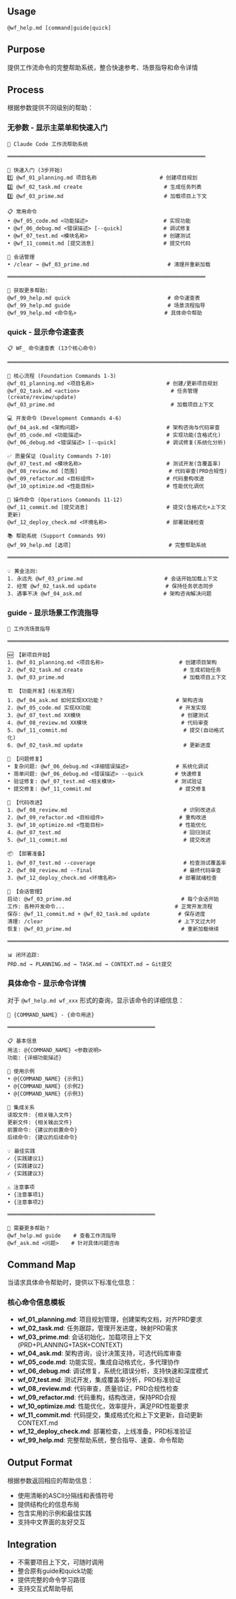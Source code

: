## Usage
`@wf_help.md [command|guide|quick]`

## Purpose
提供工作流命令的完整帮助系统，整合快速参考、场景指导和命令详情

## Process
根据参数提供不同级别的帮助：

### 无参数 - 显示主菜单和快速入门
```
🚀 Claude Code 工作流帮助系统

═══════════════════════════════════════════════════════════════

🏁 快速入门 (3步开始)
1️⃣ @wf_01_planning.md 项目名称                    # 创建项目规划
2️⃣ @wf_02_task.md create                          # 生成任务列表
3️⃣ @wf_03_prime.md                                # 加载项目上下文

📋 常用命令
• @wf_05_code.md <功能描述>                        # 实现功能
• @wf_06_debug.md <错误描述> [--quick]             # 调试修复
• @wf_07_test.md <模块名称>                        # 创建测试
• @wf_11_commit.md [提交消息]                      # 提交代码

🔄 会话管理
• /clear → @wf_03_prime.md                         # 清理并重新加载

═══════════════════════════════════════════════════════════════

📖 获取更多帮助:
@wf_99_help.md quick                               # 命令速查表
@wf_99_help.md guide                               # 场景流程指导
@wf_99_help.md <命令名>                            # 具体命令帮助
```

### quick - 显示命令速查表
```
📋 WF_ 命令速查表 (13个核心命令)

═══════════════════════════════════════════════════════════════════════════

🔄 核心流程 (Foundation Commands 1-3)
@wf_01_planning.md <项目名称>                       # 创建/更新项目规划
@wf_02_task.md <action>                             # 任务管理(create/review/update)
@wf_03_prime.md                                     # 加载项目上下文

💻 开发命令 (Development Commands 4-6)
@wf_04_ask.md <架构问题>                            # 架构咨询与代码审查
@wf_05_code.md <功能描述>                           # 实现功能(含格式化)
@wf_06_debug.md <错误描述> [--quick]                # 调试修复(系统化分析)

✅ 质量保证 (Quality Commands 7-10)
@wf_07_test.md <模块名称>                           # 测试开发(含覆盖率)
@wf_08_review.md [范围]                             # 代码审查(PRD合规性)
@wf_09_refactor.md <目标组件>                       # 代码重构改进
@wf_10_optimize.md <性能目标>                       # 性能优化调优

🔧 操作命令 (Operations Commands 11-12)
@wf_11_commit.md [提交消息]                         # 提交(含格式化+上下文更新)
@wf_12_deploy_check.md <环境名称>                   # 部署就绪检查

📚 帮助系统 (Support Commands 99)
@wf_99_help.md [选项]                               # 完整帮助系统

═══════════════════════════════════════════════════════════════════════════

💡 黄金法则:
1. 永远先 @wf_03_prime.md                          # 会话开始加载上下文
2. 经常 @wf_02_task.md update                      # 保持任务状态同步
3. 遇事不决 @wf_04_ask.md                          # 架构咨询解决问题
```

### guide - 显示场景工作流指导
```
🔄 工作流场景指导

═══════════════════════════════════════════════════════════════════════════

🆕 【新项目开始】
1. @wf_01_planning.md <项目名称>                        # 创建项目架构
2. @wf_02_task.md create                                # 生成初始任务
3. @wf_03_prime.md                                      # 加载项目上下文

🏗️ 【功能开发】(标准流程)
1. @wf_04_ask.md 如何实现XX功能？                       # 架构咨询
2. @wf_05_code.md 实现XX功能                            # 开发实现
3. @wf_07_test.md XX模块                                # 创建测试
4. @wf_08_review.md XX模块                              # 代码审查
5. @wf_11_commit.md                                     # 提交(自动格式化)
6. @wf_02_task.md update                                # 更新进度

🐛 【问题修复】
• 复杂问题: @wf_06_debug.md <详细错误描述>               # 系统化调试
• 简单问题: @wf_06_debug.md <错误描述> --quick          # 快速修复
• 验证修复: @wf_07_test.md <相关模块>                   # 测试验证
• 提交修复: @wf_11_commit.md                            # 提交修复

🔧 【代码改进】
1. @wf_08_review.md                                     # 识别改进点
2. @wf_09_refactor.md <目标组件>                        # 重构改进
3. @wf_10_optimize.md <性能目标>                        # 性能优化
4. @wf_07_test.md                                       # 回归测试
5. @wf_11_commit.md                                     # 提交改进

📦 【部署准备】
1. @wf_07_test.md --coverage                            # 检查测试覆盖率
2. @wf_08_review.md --final                             # 最终代码审查
3. @wf_12_deploy_check.md <环境名称>                    # 部署就绪检查

💼 【会话管理】
启动: @wf_03_prime.md                                   # 每个会话开始
工作: 各种开发命令...                                   # 正常开发流程
保存: @wf_11_commit.md + @wf_02_task.md update         # 保存进度
清理: /clear                                           # 上下文过大时
恢复: @wf_03_prime.md                                   # 重新加载继续

═══════════════════════════════════════════════════════════════════════════

📊 闭环追踪:
PRD.md → PLANNING.md → TASK.md → CONTEXT.md → Git提交
```

### 具体命令 - 显示命令详情
对于 `@wf_help.md wf_xxx` 形式的查询，显示该命令的详细信息：

```
📖 {COMMAND_NAME} - {命令用途}

═══════════════════════════════════════════════

📋 基本信息
用法: @{COMMAND_NAME} <参数说明>
功能: {详细功能描述}

🎯 使用示例
• @{COMMAND_NAME} {示例1}
• @{COMMAND_NAME} {示例2}
• @{COMMAND_NAME} {示例3}

🔗 集成关系
读取文件: {相关输入文件}
更新文件: {相关输出文件}
前置命令: {建议的前置命令}
后续命令: {建议的后续命令}

💡 最佳实践
✓ {实践建议1}
✓ {实践建议2}
✓ {实践建议3}

⚠️ 注意事项
• {注意事项1}
• {注意事项2}

═══════════════════════════════════════════════

💬 需要更多帮助？
@wf_help.md guide    # 查看工作流指导
@wf_ask.md <问题>    # 针对具体问题咨询
```

## Command Map
当请求具体命令帮助时，提供以下标准化信息：

### 核心命令信息模板
- **wf_01_planning.md**: 项目规划管理，创建架构文档，对齐PRD要求
- **wf_02_task.md**: 任务跟踪，管理开发进度，映射PRD需求
- **wf_03_prime.md**: 会话初始化，加载项目上下文(PRD+PLANNING+TASK+CONTEXT)
- **wf_04_ask.md**: 架构咨询，设计决策支持，可选代码库审查
- **wf_05_code.md**: 功能实现，集成自动格式化，多代理协作
- **wf_06_debug.md**: 调试修复，系统化错误分析，支持快速和深度模式
- **wf_07_test.md**: 测试开发，集成覆盖率分析，PRD标准验证
- **wf_08_review.md**: 代码审查，质量验证，PRD合规性检查
- **wf_09_refactor.md**: 代码重构，结构改进，保持PRD合规
- **wf_10_optimize.md**: 性能优化，效率提升，满足PRD性能要求
- **wf_11_commit.md**: 代码提交，集成格式化和上下文更新，自动更新CONTEXT.md
- **wf_12_deploy_check.md**: 部署检查，上线准备，PRD标准验证
- **wf_99_help.md**: 完整帮助系统，整合指导、速查、命令帮助

## Output Format
根据参数返回相应的帮助信息：
- 使用清晰的ASCII分隔线和表情符号
- 提供结构化的信息布局
- 包含实用的示例和最佳实践
- 支持中文界面的友好交互

## Integration
- 不需要项目上下文，可随时调用
- 整合原有guide和quick功能
- 提供完整的命令学习路径
- 支持交互式帮助导航